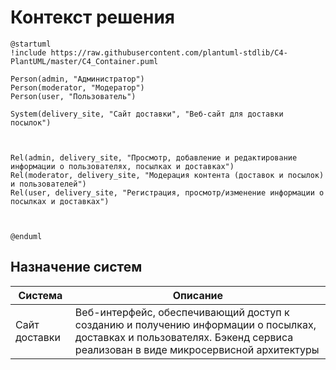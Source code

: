 # Контекст решения
<!-- Окружение системы (роли, участники, внешние системы) и связи системы с ним. Диаграмма контекста C4 и текстовое описание. 
-->
```plantuml
@startuml
!include https://raw.githubusercontent.com/plantuml-stdlib/C4-PlantUML/master/C4_Container.puml

Person(admin, "Администратор")
Person(moderator, "Модератор")
Person(user, "Пользователь")

System(delivery_site, "Сайт доставки", "Веб-сайт для доставки посылок")



Rel(admin, delivery_site, "Просмотр, добавление и редактирование информации о пользователях, посылках и доставках")
Rel(moderator, delivery_site, "Модерация контента (доставок и посылок) и пользователей")
Rel(user, delivery_site, "Регистрация, просмотр/изменение информации о посылках и доставках")



@enduml
```
## Назначение систем
|Система| Описание|
|-------|---------|
| Сайт доставки | Веб-интерфейс, обеспечивающий доступ к созданию и получению информации о посылках, доставках и пользователях. Бэкенд сервиса реализован в виде микросервисной архитектуры |


